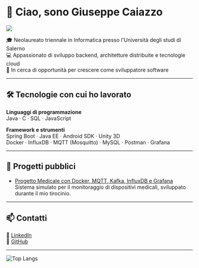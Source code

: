 # 👋 Ciao, sono Giuseppe Caiazzo
![](https://komarev.com/ghpvc/?username=giuseppecai&color=blue)

🎓 Neolaureato triennale in Informatica presso l'Università degli studi di Salerno  
💻 Appassionato di sviluppo backend, architetture distribuite e tecnologie cloud  
🚀 In cerca di opportunità per crescere come sviluppatore software

---

## 🛠️ Tecnologie con cui ho lavorato

**Linguaggi di programmazione**  
Java · C · SQL · JavaScript

**Framework e strumenti**  
Spring Boot · Java EE · Android SDK · Unity 3D  
Docker · InfluxDB · MQTT (Mosquitto) · MySQL · Postman · Grafana

---

## 💼 Progetti pubblici

- [Progetto Medicale con Docker, MQTT, Kafka, InfluxDB e Grafana](https://github.com/giuseppecai/java-tirocinio-medical-app)  
  Sistema simulato per il monitoraggio di dispositivi medicali, sviluppato durante il mio tirocinio.

---

## 📫 Contatti

🔗 [LinkedIn](https://www.linkedin.com/in/giuseppe-caiazzo/)  
🐙 [GitHub](https://github.com/giuseppecai)

---

![Top Langs](https://github-readme-stats.vercel.app/api/top-langs/?username=giuseppecai&layout=compact)

<!--
**giuseppecai/giuseppecai** is a ✨ _special_ ✨ repository because its `README.md` (this file) appears on your GitHub profile.

Here are some ideas to get you started:

- 🔭 I’m currently working on ...
- 🌱 I’m currently learning ...
- 👯 I’m looking to collaborate on ...
- 🤔 I’m looking for help with ...
- 💬 Ask me about ...
- 📫 How to reach me: ...
- 😄 Pronouns: ...
- ⚡ Fun fact: ...
-->
